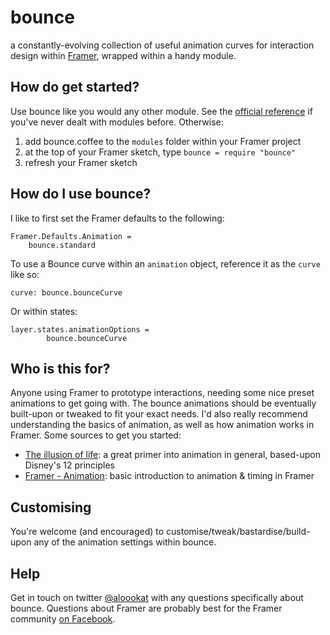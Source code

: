 # bounce
a constantly-evolving collection of useful animation curves for interaction design within [Framer](framerjs.com), wrapped within a handy module.

## How do get started?
Use bounce like you would any other module. See the [official reference](http://framerjs.com/docs/#modules) if you've never dealt with modules before. Otherwise:

1. add bounce.coffee to the `modules` folder within your Framer project
2. at the top of your Framer sketch, type `bounce = require "bounce"`
3. refresh your Framer sketch

## How do I use bounce?
I like to first set the Framer defaults to the following:
```
Framer.Defaults.Animation = 
	bounce.standard
```

To use a Bounce curve within an `animation` object, reference it as the `curve` like so:
```
curve: bounce.bounceCurve
```

Or within states:
```
layer.states.animationOptions = 
		bounce.bounceCurve
```

## Who is this for?
Anyone using Framer to prototype interactions, needing some nice preset animations to get going with. The bounce animations should be eventually built-upon or tweaked to fit your exact needs. I'd also really recommend understanding the basics of animation, as well as how animation works in Framer. Some sources to get you started:

- [The illusion of life](https://vimeo.com/93206523): a great primer into animation in general, based-upon Disney's 12 principles
- [Framer - Animation](http://framerjs.com/learn/basics/animation/): basic introduction to animation & timing in Framer

## Customising
You're welcome (and encouraged) to customise/tweak/bastardise/build-upon any of the animation settings within bounce.

## Help
Get in touch on twitter [@aloookat](twitter.com/aloookat) with any questions specifically about bounce. Questions about Framer are probably best for the Framer community [on Facebook](https://www.facebook.com/groups/framerjs/).